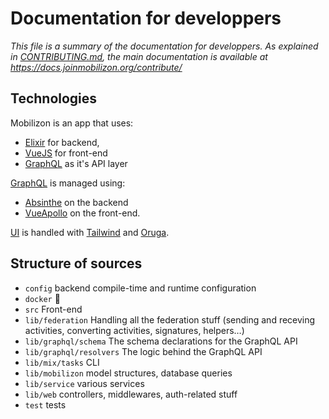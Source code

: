 # Documentation for developpers

_This file is a summary of the documentation for developpers. As explained in [CONTRIBUTING.md](../CONTRIBUTING.md), the main documentation is available at <https://docs.joinmobilizon.org/contribute/>_

## Technologies

Mobilizon is an app that uses:
  * [Elixir](https://elixir-lang.org/) for backend,
  * [VueJS](https://vuejs.org/) for front-end
  * [GraphQL](https://graphql.org/) as it's API layer

[GraphQL](https://graphql.org/) is managed using:
  * [Absinthe](https://absinthe-graphql.org/) on the backend
  * [VueApollo](https://apollo.vuejs.org/) on the front-end.
  
[UI](https://en.wikipedia.org/wiki/User_interface) is handled with [Tailwind](https://tailwindcss.com/) and [Oruga](https://oruga.io/).

## Structure of sources

  * `config` backend compile-time and runtime configuration
  * `docker` 🐳
  * `src` Front-end
  * `lib/federation` Handling all the federation stuff (sending and receving activities, converting activities, signatures, helpers…)
  * `lib/graphql/schema` The schema declarations for the GraphQL API
  * `lib/graphql/resolvers` The logic behind the GraphQL API
  * `lib/mix/tasks` CLI
  * `lib/mobilizon` model structures, database queries
  * `lib/service` various services
  * `lib/web` controllers, middlewares, auth-related stuff
  * `test` tests
